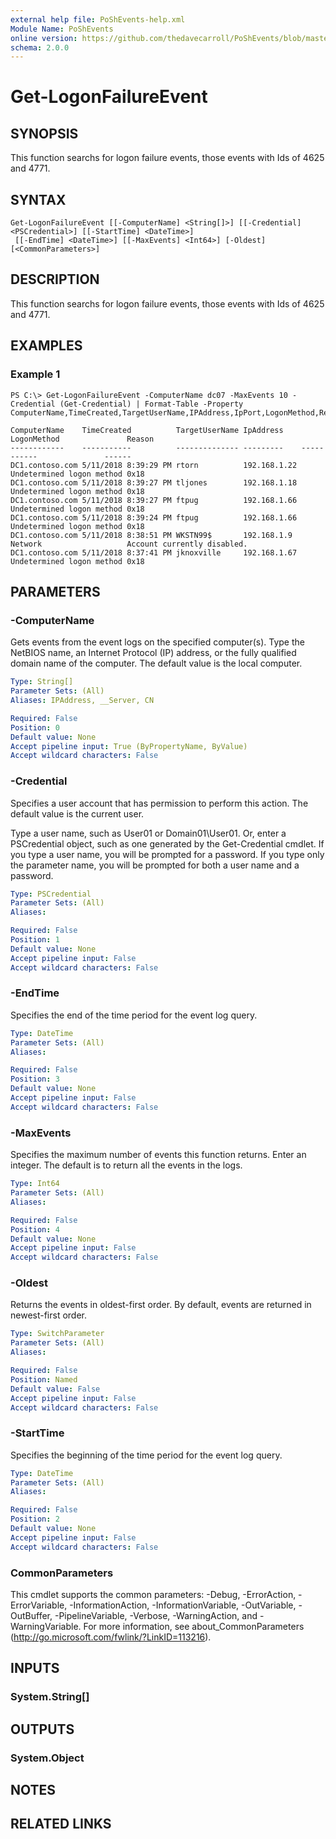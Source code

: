 ```yaml
---
external help file: PoShEvents-help.xml
Module Name: PoShEvents
online version: https://github.com/thedavecarroll/PoShEvents/blob/master/OnlineHelp/Get-LogonFailureEvent.md
schema: 2.0.0
---
```


# Get-LogonFailureEvent

## SYNOPSIS
This function searchs for logon failure events, those events with Ids of 4625 and 4771.

## SYNTAX

```
Get-LogonFailureEvent [[-ComputerName] <String[]>] [[-Credential] <PSCredential>] [[-StartTime] <DateTime>]
 [[-EndTime] <DateTime>] [[-MaxEvents] <Int64>] [-Oldest] [<CommonParameters>]
```

## DESCRIPTION
This function searchs for logon failure events, those events with Ids of 4625 and 4771.

## EXAMPLES

### Example 1
```
PS C:\> Get-LogonFailureEvent -ComputerName dc07 -MaxEvents 10 -Credential (Get-Credential) | Format-Table -Property ComputerName,TimeCreated,TargetUserName,IPAddress,IpPort,LogonMethod,Reason

ComputerName    TimeCreated          TargetUserName IpAddress    LogonMethod               Reason
------------    -----------          -------------- ---------    -----------               ------
DC1.contoso.com 5/11/2018 8:39:29 PM rtorn          192.168.1.22 Undetermined logon method 0x18
DC1.contoso.com 5/11/2018 8:39:27 PM tljones        192.168.1.18 Undetermined logon method 0x18
DC1.contoso.com 5/11/2018 8:39:27 PM ftpug          192.168.1.66 Undetermined logon method 0x18
DC1.contoso.com 5/11/2018 8:39:24 PM ftpug          192.168.1.66 Undetermined logon method 0x18
DC1.contoso.com 5/11/2018 8:38:51 PM WKSTN99$       192.168.1.9  Network                   Account currently disabled.
DC1.contoso.com 5/11/2018 8:37:41 PM jknoxville     192.168.1.67 Undetermined logon method 0x18
```

## PARAMETERS

### -ComputerName
Gets events from the event logs on the specified computer(s).
Type the NetBIOS name, an Internet Protocol (IP) address, or the fully qualified domain name of the computer.
The default value is the local computer.

```yaml
Type: String[]
Parameter Sets: (All)
Aliases: IPAddress, __Server, CN

Required: False
Position: 0
Default value: None
Accept pipeline input: True (ByPropertyName, ByValue)
Accept wildcard characters: False
```

### -Credential
Specifies a user account that has permission to perform this action.
The default value is the current user.

Type a user name, such as User01 or Domain01\User01.
Or, enter a PSCredential object, such as one generated by the Get-Credential cmdlet.
If you type a user name, you will be prompted for a password.
If you type only the parameter name, you will be prompted for both a user name and a password.

```yaml
Type: PSCredential
Parameter Sets: (All)
Aliases:

Required: False
Position: 1
Default value: None
Accept pipeline input: False
Accept wildcard characters: False
```

### -EndTime
Specifies the end of the time period for the event log query.

```yaml
Type: DateTime
Parameter Sets: (All)
Aliases:

Required: False
Position: 3
Default value: None
Accept pipeline input: False
Accept wildcard characters: False
```

### -MaxEvents
Specifies the maximum number of events this function returns.
Enter an integer.
The default is to return all the events in the logs.

```yaml
Type: Int64
Parameter Sets: (All)
Aliases:

Required: False
Position: 4
Default value: None
Accept pipeline input: False
Accept wildcard characters: False
```

### -Oldest
Returns the events in oldest-first order. 
By default, events are returned in newest-first order.

```yaml
Type: SwitchParameter
Parameter Sets: (All)
Aliases:

Required: False
Position: Named
Default value: False
Accept pipeline input: False
Accept wildcard characters: False
```

### -StartTime
Specifies the beginning of the time period for the event log query.

```yaml
Type: DateTime
Parameter Sets: (All)
Aliases:

Required: False
Position: 2
Default value: None
Accept pipeline input: False
Accept wildcard characters: False
```

### CommonParameters
This cmdlet supports the common parameters: -Debug, -ErrorAction, -ErrorVariable, -InformationAction, -InformationVariable, -OutVariable, -OutBuffer, -PipelineVariable, -Verbose, -WarningAction, and -WarningVariable.
For more information, see about_CommonParameters (http://go.microsoft.com/fwlink/?LinkID=113216).

## INPUTS

### System.String[]

## OUTPUTS

### System.Object

## NOTES

## RELATED LINKS
